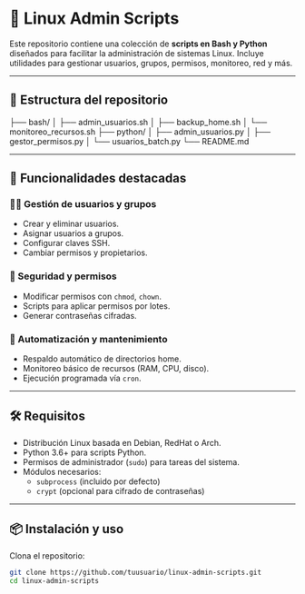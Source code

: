 # 🐧 Linux Admin Scripts

Este repositorio contiene una colección de **scripts en Bash y Python** diseñados para facilitar la administración de sistemas Linux. Incluye utilidades para gestionar usuarios, grupos, permisos, monitoreo, red y más.

---

## 📁 Estructura del repositorio

├── bash/
│ ├── admin_usuarios.sh
│ ├── backup_home.sh
│ └── monitoreo_recursos.sh
├── python/
│ ├── admin_usuarios.py
│ ├── gestor_permisos.py
│ └── usuarios_batch.py
└── README.md


---

## 🚀 Funcionalidades destacadas

### 🧑‍💼 Gestión de usuarios y grupos
- Crear y eliminar usuarios.
- Asignar usuarios a grupos.
- Configurar claves SSH.
- Cambiar permisos y propietarios.

### 🔐 Seguridad y permisos
- Modificar permisos con `chmod`, `chown`.
- Scripts para aplicar permisos por lotes.
- Generar contraseñas cifradas.

### 🔄 Automatización y mantenimiento
- Respaldo automático de directorios home.
- Monitoreo básico de recursos (RAM, CPU, disco).
- Ejecución programada vía `cron`.

---

## 🛠️ Requisitos

- Distribución Linux basada en Debian, RedHat o Arch.
- Python 3.6+ para scripts Python.
- Permisos de administrador (`sudo`) para tareas del sistema.
- Módulos necesarios:
  - `subprocess` (incluido por defecto)
  - `crypt` (opcional para cifrado de contraseñas)

---

## 📦 Instalación y uso

Clona el repositorio:

```bash
git clone https://github.com/tuusuario/linux-admin-scripts.git
cd linux-admin-scripts
